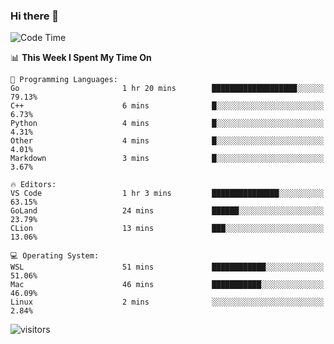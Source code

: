 ### Hi there 👋

<!--
**CrazyCollin/crazycollin** is a ✨ _special_ ✨ repository because its `README.md` (this file) appears on your GitHub profile.

Here are some ideas to get you started:

- 🔭 I’m currently working on ...
- 🌱 I’m currently learning ...
- 👯 I’m looking to collaborate on ...
- 🤔 I’m looking for help with ...
- 💬 Ask me about ...
- 📫 How to reach me: ...
- 😄 Pronouns: ...
- ⚡ Fun fact: ...
-->

<!--START_SECTION:waka-->
![Code Time](http://img.shields.io/badge/Code%20Time-143%20hrs%2048%20mins-blue)

📊 **This Week I Spent My Time On** 

```text
💬 Programming Languages: 
Go                       1 hr 20 mins        ███████████████████░░░░░░   79.13% 
C++                      6 mins              █░░░░░░░░░░░░░░░░░░░░░░░░   6.73% 
Python                   4 mins              █░░░░░░░░░░░░░░░░░░░░░░░░   4.31% 
Other                    4 mins              █░░░░░░░░░░░░░░░░░░░░░░░░   4.01% 
Markdown                 3 mins              █░░░░░░░░░░░░░░░░░░░░░░░░   3.67%

🔥 Editors: 
VS Code                  1 hr 3 mins         ███████████████░░░░░░░░░░   63.15% 
GoLand                   24 mins             ██████░░░░░░░░░░░░░░░░░░░   23.79% 
CLion                    13 mins             ███░░░░░░░░░░░░░░░░░░░░░░   13.06%

💻 Operating System: 
WSL                      51 mins             ████████████░░░░░░░░░░░░░   51.06% 
Mac                      46 mins             ███████████░░░░░░░░░░░░░░   46.09% 
Linux                    2 mins              ░░░░░░░░░░░░░░░░░░░░░░░░░   2.84%

```


<!--END_SECTION:waka-->


![visitors](https://visitor-badge.glitch.me/badge?page_id=crazycollin.crazycollin&left_color=green&right_color=red)
